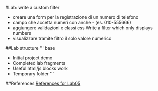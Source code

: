 #Lab: write a custom filter
* creare una form per la registrazione di un numero di telefono
* campo che accetta numeri con anche - (es. 010-555666)
* aggiungere validazioni e classi css
Write a filter which only displays numbers
* visualizzare tramite filtro il solo valore numerico




##Lab structure
'''
base
  - Initial project
demo
  - Completed lab
fragments
  - Useful html/js blocks
work
  - Temporary folder
'''

##References
[References for Lab05](angularjs-advanced-05.md)
